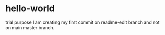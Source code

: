 # hello-world
trial purpose
 I am creating my first commit on readme-edit branch and not on main master branch.
